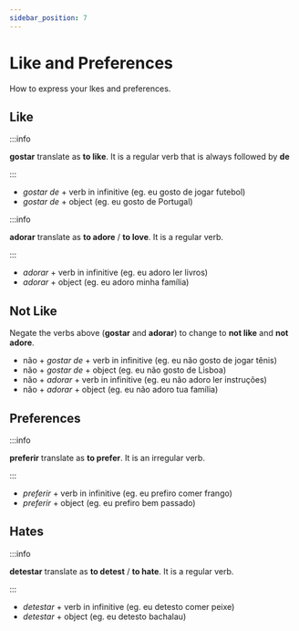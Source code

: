 ```yaml
---
sidebar_position: 7
---
```


# Like and Preferences

How to express your lkes and preferences.

## Like

:::info

**gostar** translate as **to like**. It is a regular verb that is always followed by **de**

:::

- _gostar de_ + verb in infinitive (eg. eu gosto de jogar futebol)
- _gostar de_ + object (eg. eu gosto de Portugal)

:::info

**adorar** translate as **to adore** / **to love**. It is a regular verb.

:::

- _adorar_ + verb in infinitive (eg. eu adoro ler livros)
- _adorar_ + object (eg. eu adoro minha família)

## Not Like

Negate the verbs above (**gostar** and **adorar**) to change to **not like** and **not adore**.

- não + _gostar de_ + verb in infinitive (eg. eu não gosto de jogar tênis)
- não + _gostar de_ + object (eg. eu não gosto de Lisboa)
- não + _adorar_ + verb in infinitive (eg. eu não adoro ler instruções)
- não + _adorar_ + object (eg. eu não adoro tua família)

## Preferences

:::info

**preferir** translate as **to prefer**. It is an irregular verb.

:::

- _preferir_ + verb in infinitive (eg. eu prefiro comer frango)
- _preferir_ + object (eg. eu prefiro bem passado)

## Hates

:::info

**detestar** translate as **to detest** / **to hate**. It is a regular verb.

:::

- _detestar_ + verb in infinitive (eg. eu detesto comer peixe)
- _detestar_ + object (eg. eu detesto bachalau)
